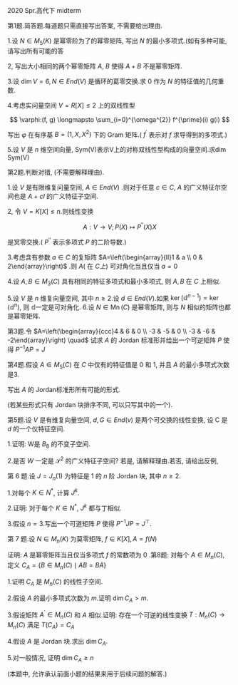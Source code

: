 2020 Spr.高代下 midterm

第1题.简答题.每道题只需直接写出答案, 不需要给出理由.

1.设 $N \in M_{5}(K)$ 是幂零阶为了的幂零矩阵, 写出 $N$ 的最小多项式.(如有多种可能, 请写出所有可能的答

2, 写出大小相同的两个幂零矩阵 $A$, $B$ 使得 $A+B$ 不是幂零矩阵.

3.设 $\operatorname{dim} V=6, N \in E n d(V)$ 是循环的葛零交换.求 0 作为 $N$ 的特征值的几何重数.

4.考虑实问量空间 $V=R[X] \leqslant 2$ 上的双线性型

$$
\varphi:(f, g) \longmapsto \sum_{i=0}^{\omega^{2}} f^{\prime}(i) g(i)
$$

写出 $\varphi$ 在有序基 $B=\left(1, X, X^{2}\right)$ 下的 Gram 矩阵.( $f^{\prime}$ 表示对 $f$ 求导得到的多项式.)

5.设 $V$ 是 $n$ 维空间向量, Sym(V)表示V上的对称双线性型构成的向量空间.求dim Sym(V)

第2题.判断对错, (不需要解释理由).

1.设 $V$ 是有限维复问量空间, $A \in E n d(V)$ .则对于任意 $c \in C, ~ A$ 的广义特征尔空间也是 $A+c I$ 的广义特征子空间.

2, 令 $V=K[X] \leqslant n$.则线性变换

$$
A: V \rightarrow V ; P(X) \longmapsto P^{\prime \prime}(X) X
$$

是冥零交换.( $P^{\prime \prime}$ 表示多项式 $P$ 的二阶导数.)

3.考虑含有参数 $a \in C$ 的复矩阵 $A=\left(\begin{array}{ll}1 & a \\ 0 & 2\end{array}\right)$ .则 $A($ 在 $C 上)$ 可对角化当且仅当 $a=0$

4.设 $A, B \in M_{3}(C)$ 具有相同的特征多项式和最小多项式, 则 $A, B$ 在 $C$ 上相似.

5.设 $V$ 是 $n$ 维复向量空间, 其中 $n \geqslant 2$.设 $d \in E n d(V)$.如果 $\operatorname{ker}\left(\mathbb{d}^{n-1}\right)=\operatorname{ker}\left(\mathbb{d}^{n}\right)$, 则 $\mathbb{d}$一定是可对角化. 6.设 $N \in \operatorname{Mn}(C)$ 是幂零矩阵, 则与 $N$ 相似的矩阵也都是幂零矩阵.

第3题.令 $A=\left(\begin{array}{ccc}4 & 6 & 0 \\ -3 & -5 & 0 \\ -3 & -6 & -2\end{array}\right) \quad$ 试求 $A$ 的 Jordan 标准形并给出一个可逆矩阵 $P$ 使得 $P^{-1} A P=J$

第4题.假设 $A \in M_{5}(C)$ 在 $C$ 中仅有的特征值是 0 和 1, 并且 $A$ 的最小多项式次数是3.

写出 $A$ 的 Jordan标准形所有可能的形式.

(若某些形式只有 Jordan 块排序不同, 可以只写其中的一个).

第5题.设 $V$ 是有维复向量空间, $d, G \in E n d(v)$ 是两个可交换的线性变换, 设 C 是 $d$ 的一个仪特征空间.

1.证明: W是 $B_{8}$ 的不变子空间.

2.是否 $W$ 一定是 $\mathscr{S}^{2}$ 的广义特征子空间? 若是, 请解释理由.若否, 请给出反例,

第 6 题.设 $J=J_{n}(1)$ 为特征是 1 的 $n$ 阶 Jordan 块, 其中 $n \geqslant 2$.

1.对每个 $K \in N^{*}$, 计算 $J^{k}$.

2.证明: 对于每个 $K \in N^{*}$, $J^{k}$ 都与丁相似.

3.假设 $n=3$.写出一个可道矩阵 $P$ 使得 $P^{-1} J P=J^{\top}$.

第 7 题.设 $N \in M_{n}(K)$ 为莫零矩阵, $f \in K[X], A=f(N)$

证明: $A$ 是幂零矩阵当且仅当多项式 $f$ 的常数项为 0 .第8题: 对每个 $A \in M_{n}(C)$, 定义 $C_{A}=\left\{B \in M_{n}(C) \mid A B=B A\right\}$

1.证明 $C_{A}$ 是 $M_{n}(C)$ 的线性子空间.

2.假设 $A$ 的最小多项式次数为 $m$.证明 $\operatorname{dim} C_{A}>m$.

3.假设矩阵 $A^{\prime} \in M_{n}(C)$ 和 $A$ 相似.证明: 存在一个可逆的线性变换 $T: M_{n}(C) \rightarrow M_{n}(C)$ 满足 $T\left(C_{A}\right)=C_{A}$

4.假设 $A$ 是 Jordan 块.求出 $\operatorname{dim} C_{A}$.

5.对一般情况, 证明 $\operatorname{dim} C_{A} \geqslant n$

(本题中, 允许承认前面小题的结果来用于后续问题的解答.)

